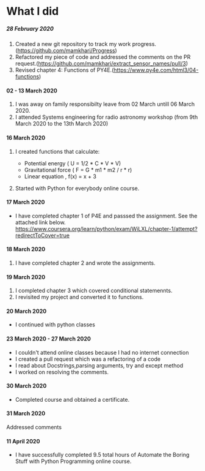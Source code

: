 # What I did
##### 28 February 2020

1. Created a new git repository to track my work progress.(https://github.com/mamkhari/Progress)
2. Refactored my piece of code and addressed the comments on the PR request.(https://github.com/mamkhari/extract_sensor_names/pull/3)
3. Revised chapter 4: Functions of PY4E.(https://www.py4e.com/html3/04-functions)

#### 02 - 13 March 2020

1.  I was away on family responsibilty leave from 02 March untill 06 March 2020.
2. I attended Systems engineering for radio astronomy workshop (from 9th March 2020 to the 13th March 2020)

#### 16 March 2020

1. I created functions that calculate:
   
   - Potential energy ( U = 1/2 * C * V * V)
   - Gravitational force ( F = G * m1 * m2 / r * r)
   - Linear equation , f(x) = x + 3
2. Started with Python for everybody online course.  

#### 17 March 2020
- I have completed chapter 1 of P4E and passsed the assignment. See the attached link below. https://www.coursera.org/learn/python/exam/WiLXL/chapter-1/attempt?redirectToCover=true

#### 18 March 2020
1.  I have completed chapter 2 and wrote the assignments.

#### 19 March 2020
1. I completed chapter 3 which covered conditional statemennts.
2. I revisited my project and converted it to functions.

#### 20 March 2020
- I continued with python classes

#### 23 March 2020 - 27 March 2020
- I couldn't attend online classes because I had no internet connection
- I created a pull request  which was a refactoring of a code
- I read about Docstrings,parsing arguments, try and except method 
- I worked on resolving the comments.

#### 30 March 2020
- Completed course and obtained a certificate.

#### 31 March 2020
Addressed comments
#### 11 April 2020
- I have successfully completed 9.5 total hours of Automate the Boring Stuff with Python Programming online course.
